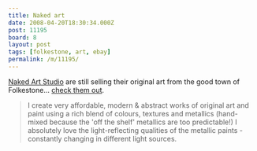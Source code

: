 ```yaml
---
title: Naked art
date: 2008-04-20T18:30:34.000Z
post: 11195
board: 8
layout: post
tags: [folkestone, art, ebay]
permalink: /m/11195/
---
```

<a href="http://myworld.ebay.co.uk/nakedartstudio/">Naked Art Studio</a> are still selling their original art from the good town of Folkestone... <a href="http://myworld.ebay.co.uk/nakedartstudio/">check them out</a>.

<blockquote>I create very affordable, modern & abstract works of original art and paint using a rich blend of colours, textures and metallics (hand-mixed because the 'off the shelf' metallics are too predictable!) I absolutely love the light-reflecting qualities of the metallic paints - constantly changing in different light sources.</blockquote>
